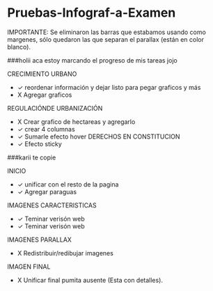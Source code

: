 # Pruebas-Infograf-a-Examen

IMPORTANTE: Se eliminaron las barras que estabamos usando como margenes, sólo quedaron las que separan el parallax (están en color blanco). 


###holii aca estoy marcando el progreso de mis tareas jojo

CRECIMIENTO URBANO
- ✓ reordenar información y dejar listo para pegar graficos y más
- X Agregar graficos

REGULACIÓNDE URBANIZACIÓN
- X Crear grafico de hectareas y agregarlo
- ✓ crear 4 columnas
- ✓ Sumarle efecto hover
DERECHOS EN CONSTITUCION
- ✓ Efecto sticky


###karii te copie 

INICIO
- ✓ unificar con el resto de la pagina
- ✓ Agregar paraguas

IMAGENES CARACTERISTICAS
- ✓ Teminar verisón web
- ✓ Teminar verisón web

IMAGENES PARALLAX
- X Redistribuir/redibujar imagenes

IMAGEN FINAL
- X Unificar final pumita ausente (Esta con detalles). 

